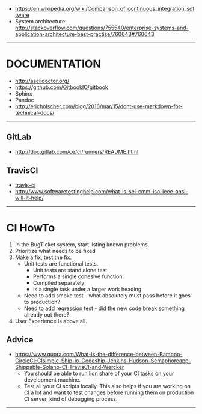 

+ https://en.wikipedia.org/wiki/Comparison_of_continuous_integration_software
+ System architecture: http://stackoverflow.com/questions/755540/enterprise-systems-and-application-architecture-best-practise/760643#760643

----

# DOCUMENTATION
+ http://asciidoctor.org/
+ https://github.com/GitbookIO/gitbook
+ Sphinx
+ Pandoc
+ http://ericholscher.com/blog/2016/mar/15/dont-use-markdown-for-technical-docs/

----

## GitLab
+ http://doc.gitlab.com/ce/ci/runners/README.html

## TravisCI
+ [travis-ci](https://travis-ci.org/)
+ http://www.softwaretestinghelp.com/what-is-sei-cmm-iso-ieee-ansi-will-it-help/ 

---- 

# CI HowTo
1. In the BugTicket system, start listing known problems.
2. Prioritize what needs to be fixed
3. Make a fix, test the fix.
   + Unit tests are functional tests.
       + Unit tests are stand alone test.
       + Performs a single cohesive function.
       + Compiled separately
       + Is a single task under a larger work heading
   + Need to add smoke test - what absolutely must pass before it goes to production?
   + Need to add regression test - did the new code break something already out there?
4. User Experience is above all.

## Advice
+ https://www.quora.com/What-is-the-difference-between-Bamboo-CircleCI-CIsimple-Ship-io-Codeship-Jenkins-Hudson-Semaphoreapp-Shippable-Solano-CI-TravisCI-and-Wercker
    + You should be able to run lion share of your CI tasks on your development machine. 
    + Test all your CI scripts locally. This also helps if you are working on CI a lot and want to test changes before running them on production CI server, kind of debugging process.


----

